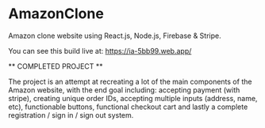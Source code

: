 # AmazonClone
 Amazon clone website using React.js, Node.js, Firebase & Stripe.
 
 You can see this build live at: https://ia-5bb99.web.app/
 
 ** COMPLETED PROJECT **
 
 The project is an attempt at recreating a lot of the main components of the Amazon website, with the end goal including: accepting payment (with stripe), creating unique order IDs, accepting multiple inputs (address, name, etc), functionable buttons, functional checkout cart and lastly a complete registration / sign in / sign out system.
 
 
